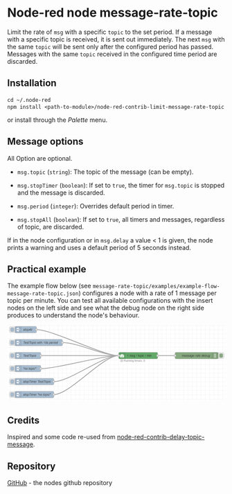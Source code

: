 # Node-red node message-rate-topic

Limit the rate of `msg` with a specific `topic` to the set period.
If a message with a specific topic is received, it is sent out immediately.
The next `msg` with the same `topic` will be sent only after the configured period has passed.
Messages with the same `topic` received in the configured time period are discarded.

## Installation

```
cd ~/.node-red
npm install <path-to-module>/node-red-contrib-limit-message-rate-topic
```
or install through the _Palette_ menu.

## Message options

All Option are optional.

- `msg.topic` (`string`): The topic of the message (can be empty).

- `msg.stopTimer` (`boolean`): If set to `true`, the timer for `msg.topic` is stopped and the message is discarded.

- `msg.period` (`integer`): Overrides default period in timer.

- `msg.stopAll` (`boolean`): If set to `true`, all timers and messages, regardless of topic, are discarded.

If in the node configuration or in `msg.delay` a value < 1 is given, the node prints a warning and uses a default period of 5 seconds instead.

## Practical example

The example flow below (see `message-rate-topic/examples/example-flow-message-rate-topic.json`) configures a node with a rate of 1 message per topic per minute. You can test all available configurations with the insert nodes on the left side and see what the debug node on the right side produces to understand the node's behaviour.

![](screenshot.png)

## Credits

Inspired and some code re-used from [node-red-contrib-delay-topic-message](https://flows.nodered.org/node/node-red-contrib-delay-topic-message).

## Repository

[GitHub](https://git.tu-berlin.de/manhau/node-red-contrib-limit-message-rate-topic) - the nodes github repository
